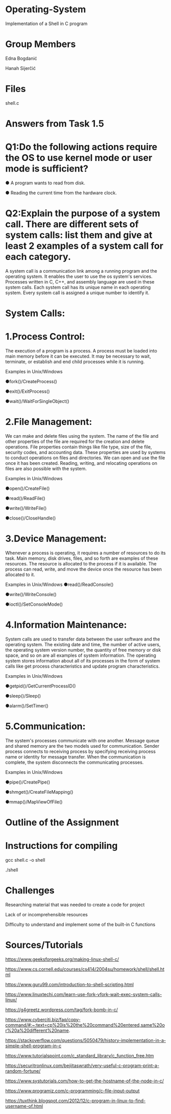 # Operating-System
Implementation of a Shell in C program
# Group Members
Edna Bogdanić

Hanah Sijerčić
# Files
shell.c
# Answers from Task 1.5
# Q1:Do the following actions require the OS to use kernel mode or user mode is sufficient?
● A program wants to read from disk.

● Reading the current time from the hardware clock.
# Q2:Explain the purpose of a system call. There are different sets of system calls: list them and give at least 2 examples of a system call for each category.
A system call is a communication link among a running program and the operating system. It enables the user to use the os system's services. Processes written in C, C++, and assembly language are used in these system calls. Each system call has its unique name in each operating system. Every system call is assigned a unique number to identify it.
# System Calls:
# 1.Process Control: 
The execution of a program is a process. A process must be loaded into main memory before it can be executed. It may be necessary to wait, terminate, or establish and end child processes while it is running.

Examples in Unix/Windows

●fork()/CreateProcess()

●exit()/ExitProcess()

●wait()/WaitForSingleObject()
# 2.File Management: 
We can make and delete files using the system. The name of the file and other properties of the file are required for the creation and delete operations. File properties contain things like file type, size of the file, security codes, and accounting data. These properties are used by systems to conduct operations on files and directories. We can open and use the file once it has been created. Reading, writing, and relocating operations on files are also possible with the system.

Examples in Unix/Windows

●open()/CreateFile()

●read()/ReadFile()

●write()/WriteFile()

●close()/CloseHandle()
# 3.Device Management: 
Whenever a process is operating, it requires a number of resources to do its task. Main memory, disk drives, files, and so forth are examples of these resources. The resource is allocated to the process if it is available. The process can read, write, and move the device once the resource has been allocated to it.

Examples in Unix/Windows
●read()/ReadConsole()

●write()/WriteConsole()

●ioctl()/SetConsoleMode()
# 4.Information Maintenance: 
System calls are used to transfer data between the user software and the operating system. The existing date and time, the number of active users, the operating system version number, the quantity of free memory or disk space, and so on are all examples of system information. The operating system stores information about all of its processes in the form of system calls like get process characteristics and update program characteristics.

Examples in Unix/Windows

●getpid()/GetCurrentProcessID()

●sleep()/Sleep()

●alarm()/SetTimer()
# 5.Communication: 
The system's processes communicate with one another. Message queue and shared memory are the two models used for communication. Sender process connects to receiving process by specifying receiving process name or identity for message transfer. When the communication is complete, the system disconnects the communicating processes.

Examples in Unix/Windows

●pipe()/CreatePipe()

●shmget()/CreateFileMapping()

●mmap()/MapViewOfFile()

# Outline of the Assignment
# Instructions for compiling 
gcc shell.c -o shell

./shell
# Challenges
Researching material that was needed to create a code for project

Lack of or incomprehensible resources

Difficulty to understand and implement some of the built-in C functions
# Sources/Tutorials
https://www.geeksforgeeks.org/making-linux-shell-c/

https://www.cs.cornell.edu/courses/cs414/2004su/homework/shell/shell.html

https://www.guru99.com/introduction-to-shell-scripting.html

https://www.linuxtechi.com/learn-use-fork-vfork-wait-exec-system-calls-linux/

https://g4greetz.wordpress.com/tag/fork-bomb-in-c/

https://www.cyberciti.biz/faq/copy-command/#:~:text=cp%20is%20the%20command%20entered,same%20or%20a%20different%20name.

https://stackoverflow.com/questions/5050479/history-implementation-in-a-simple-shell-program-in-c

https://www.tutorialspoint.com/c_standard_library/c_function_free.htm

https://securitronlinux.com/bejiitaswrath/very-useful-c-program-print-a-random-fortune/

https://www.systutorials.com/how-to-get-the-hostname-of-the-node-in-c/

https://www.programiz.com/c-programming/c-file-input-output

https://tuxthink.blogspot.com/2012/12/c-program-in-linux-to-find-username-of.html
